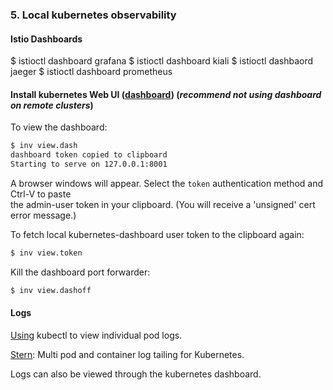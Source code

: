 
### 5. Local kubernetes observability

#### Istio Dashboards

$ istioctl dashboard grafana
$ istioctl dashboard kiali
$ istioctl dashbaord jaeger
$ istioctl dashboard prometheus

#### Install kubernetes Web UI ([dashboard](https://github.com/kubernetes/dashboard))  (_recommend not using dashboard on remote clusters_)  

To view the dashboard:  
```bash
$ inv view.dash
dashboard token copied to clipboard
Starting to serve on 127.0.0.1:8001
```
A browser windows will appear. Select the `token` authentication method and Ctrl-V to paste  
the admin-user token in your clipboard. (You will receive a 'unsigned' cert error message.)

To fetch local kubernetes-dashboard user token to the clipboard again:  
```bash
$ inv view.token
```

Kill the dashboard port forwarder:  
```bash
$ inv view.dashoff
```

#### Logs  

[Using](https://kubernetes.io/docs/reference/generated/kubectl/kubectl-commands#logs) kubectl to view individual pod logs.  

[Stern](https://github.com/wercker/stern): Multi pod and container log tailing for Kubernetes.  

Logs can also be viewed through the kubernetes dashboard.  

